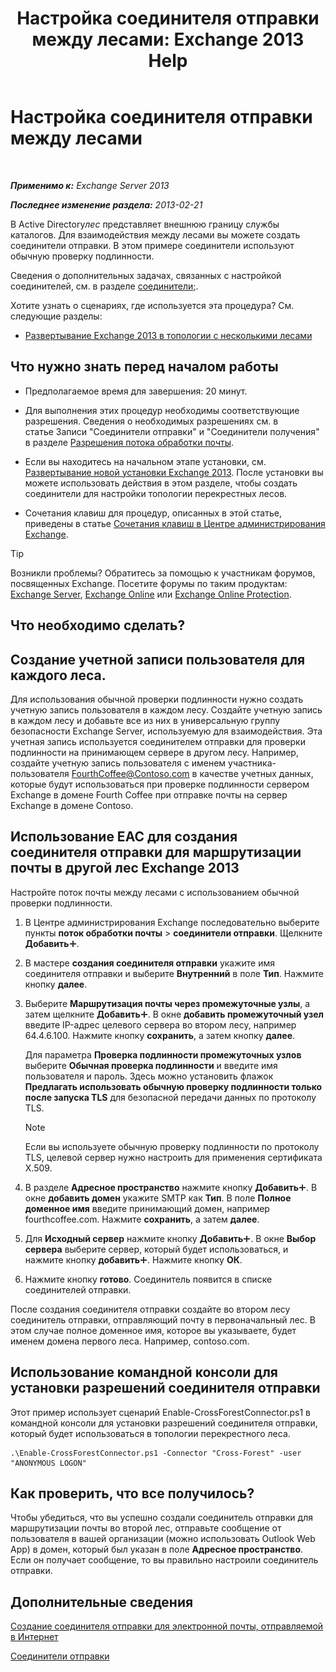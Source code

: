 ﻿---
title: 'Настройка соединителя отправки между лесами: Exchange 2013 Help'
TOCTitle: Настройка соединителя отправки между лесами
ms:assetid: 7840d172-071e-4f13-9379-2fe1eee1a7cc
ms:mtpsurl: https://technet.microsoft.com/ru-ru/library/JJ945053(v=EXCHG.150)
ms:contentKeyID: 52061234
ms.date: 04/30/2018
mtps_version: v=EXCHG.150
ms.translationtype: HT
---

# Настройка соединителя отправки между лесами

 

_**Применимо к:** Exchange Server 2013_

_**Последнее изменение раздела:** 2013-02-21_

В Active Directory*лес* представляет внешнюю границу службы каталогов. Для взаимодействия между лесами вы можете создать соединители отправки. В этом примере соединители используют обычную проверку подлинности.

Сведения о дополнительных задачах, связанных с настройкой соединителей, см. в разделе [соединители;](connectors-exchange-2013-help.md).

Хотите узнать о сценариях, где используется эта процедура? См. следующие разделы:

  - [Развертывание Exchange 2013 в топологии с несколькими лесами](deploy-exchange-2013-in-a-cross-forest-topology-exchange-2013-help.md)

## Что нужно знать перед началом работы

  - Предполагаемое время для завершения: 20 минут.

  - Для выполнения этих процедур необходимы соответствующие разрешения. Сведения о необходимых разрешениях см. в статье Записи "Соединители отправки" и "Соединители получения" в разделе [Разрешения потока обработки почты](mail-flow-permissions-exchange-2013-help.md).

  - Если вы находитесь на начальном этапе установки, см. [Развертывание новой установки Exchange 2013](deploy-a-new-installation-of-exchange-2013-exchange-2013-help.md). После установки вы можете использовать действия в этом разделе, чтобы создать соединители для настройки топологии перекрестных лесов.

  - Сочетания клавиш для процедур, описанных в этой статье, приведены в статье [Сочетания клавиш в Центре администрирования Exchange](keyboard-shortcuts-in-the-exchange-admin-center-exchange-online-protection-help.md).

> [!TIP]  
> Возникли проблемы? Обратитесь за помощью к участникам форумов, посвященных Exchange. Посетите форумы по таким продуктам: <a href="https://go.microsoft.com/fwlink/p/?linkid=60612">Exchange Server</a>, <a href="https://go.microsoft.com/fwlink/p/?linkid=267542">Exchange Online</a> или <a href="https://go.microsoft.com/fwlink/p/?linkid=285351">Exchange Online Protection</a>.


## Что необходимо сделать?

## Создание учетной записи пользователя для каждого леса.

Для использования обычной проверки подлинности нужно создать учетную запись пользователя в каждом лесу. Создайте учетную запись в каждом лесу и добавьте все из них в универсальную группу безопасности Exchange Server, используемую для взаимодействия. Эта учетная запись используется соединителем отправки для проверки подлинности на принимающем сервере в другом лесу. Например, создайте учетную запись пользователя с именем участника-пользователя FourthCoffee@Contoso.com в качестве учетных данных, которые будут использоваться при проверке подлинности сервером Exchange в домене Fourth Coffee при отправке почты на сервер Exchange в домене Contoso.

## Использование EAC для создания соединителя отправки для маршрутизации почты в другой лес Exchange 2013

Настройте поток почты между лесами с использованием обычной проверки подлинности.

1.  В Центре администрирования Exchange последовательно выберите пункты **поток обработки почты** \> **соединители отправки**. Щелкните **Добавить**![Значок добавления](images/JJ218640.c1e75329-d6d7-4073-a27d-498590bbb558(EXCHG.150).gif "Значок добавления").

2.  В мастере **создания соединителя отправки** укажите имя соединителя отправки и выберите **Внутренний** в поле **Тип**. Нажмите кнопку **далее**.

3.  Выберите **Маршрутизация почты через промежуточные узлы**, а затем щелкните **Добавить**![Значок добавления](images/JJ218640.c1e75329-d6d7-4073-a27d-498590bbb558(EXCHG.150).gif "Значок добавления"). В окне **добавить промежуточный узел** введите IP-адрес целевого сервера во втором лесу, например 64.4.6.100. Нажмите кнопку **сохранить**, а затем кнопку **далее**.
    
    Для параметра **Проверка подлинности промежуточных узлов** выберите **Обычная проверка подлинности** и введите имя пользователя и пароль. Здесь можно установить флажок **Предлагать использовать обычную проверку подлинности только после запуска TLS** для безопасной передачи данных по протоколу TLS.
    
    > [!NOTE]  
    > Если вы используете обычную проверку подлинности по протоколу TLS, целевой сервер нужно настроить для применения сертификата X.509.


4.  В разделе **Адресное пространство** нажмите кнопку **Добавить**![Значок добавления](images/JJ218640.c1e75329-d6d7-4073-a27d-498590bbb558(EXCHG.150).gif "Значок добавления"). В окне **добавить домен** укажите SMTP как **Тип**. В поле **Полное доменное имя** введите принимающий домен, например fourthcoffee.com. Нажмите **сохранить**, а затем **далее**.

5.  Для **Исходный сервер** нажмите кнопку **Добавить**![Значок добавления](images/JJ218640.c1e75329-d6d7-4073-a27d-498590bbb558(EXCHG.150).gif "Значок добавления"). В окне **Выбор сервера** выберите сервер, который будет использоваться, и нажмите кнопку **добавить**![Значок добавления](images/JJ218640.c1e75329-d6d7-4073-a27d-498590bbb558(EXCHG.150).gif "Значок добавления"). Нажмите кнопку **ОК**.

6.  Нажмите кнопку **готово**. Соединитель появится в списке соединителей отправки.

После создания соединителя отправки создайте во втором лесу соединитель отправки, отправляющий почту в первоначальный лес. В этом случае полное доменное имя, которое вы указываете, будет именем домена первого леса. Например, contoso.com.

## Использование командной консоли для установки разрешений соединителя отправки

Этот пример использует сценарий Enable-CrossForestConnector.ps1 в командной консоли для установки разрешений соединителя отправки, который будет использоваться в топологии перекрестного леса.

    .\Enable-CrossForestConnector.ps1 -Connector "Cross-Forest" -user "ANONYMOUS LOGON"

## Как проверить, что все получилось?

Чтобы убедиться, что вы успешно создали соединитель отправки для маршрутизации почты во второй лес, отправьте сообщение от пользователя в вашей организации (можно использовать Outlook Web App) в домен, который был указан в поле **Адресное пространство**. Если он получает сообщение, то вы правильно настроили соединитель отправки.

## Дополнительные сведения

[Создание соединителя отправки для электронной почты, отправляемой в Интернет](create-a-send-connector-for-email-sent-to-the-internet-exchange-2013-help.md)

[Соединители отправки](send-connectors-exchange-2013-help.md)


